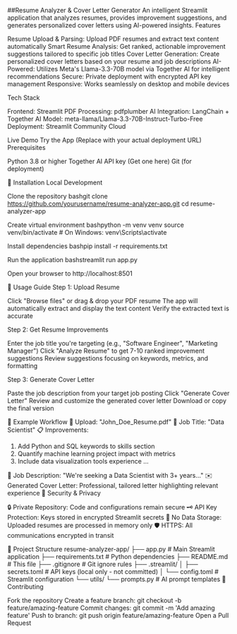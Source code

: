 ##Resume Analyzer & Cover Letter Generator
An intelligent Streamlit application that analyzes resumes, provides improvement suggestions, and generates personalized cover letters using AI-powered insights.
Features

Resume Upload & Parsing: Upload PDF resumes and extract text content automatically
Smart Resume Analysis: Get ranked, actionable improvement suggestions tailored to specific job titles
Cover Letter Generation: Create personalized cover letters based on your resume and job descriptions
AI-Powered: Utilizes Meta's Llama-3.3-70B model via Together AI for intelligent recommendations
Secure: Private deployment with encrypted API key management
Responsive: Works seamlessly on desktop and mobile devices

Tech Stack

Frontend: Streamlit
PDF Processing: pdfplumber
AI Integration: LangChain + Together AI
Model: meta-llama/Llama-3.3-70B-Instruct-Turbo-Free
Deployment: Streamlit Community Cloud

Live Demo
Try the App (Replace with your actual deployment URL)
Prerequisites

Python 3.8 or higher
Together AI API key (Get one here)
Git (for deployment)

🔧 Installation
Local Development

Clone the repository
bashgit clone https://github.com/yourusername/resume-analyzer-app.git
cd resume-analyzer-app

Create virtual environment
bashpython -m venv venv
source venv/bin/activate  # On Windows: venv\Scripts\activate

Install dependencies
bashpip install -r requirements.txt

Run the application
bashstreamlit run app.py

Open your browser to http://localhost:8501

📖 Usage Guide
Step 1: Upload Resume

Click "Browse files" or drag & drop your PDF resume
The app will automatically extract and display the text content
Verify the extracted text is accurate

Step 2: Get Resume Improvements

Enter the job title you're targeting (e.g., "Software Engineer", "Marketing Manager")
Click "Analyze Resume" to get 7-10 ranked improvement suggestions
Review suggestions focusing on keywords, metrics, and formatting

Step 3: Generate Cover Letter

Paste the job description from your target job posting
Click "Generate Cover Letter"
Review and customize the generated cover letter
Download or copy the final version

🎯 Example Workflow
📄 Upload: "John_Doe_Resume.pdf"
🎯 Job Title: "Data Scientist"
📋 Improvements: 
   1. Add Python and SQL keywords to skills section
   2. Quantify machine learning project impact with metrics
   3. Include data visualization tools experience
   ...

📝 Job Description: "We're seeking a Data Scientist with 3+ years..."
✉️ Generated Cover Letter: Professional, tailored letter highlighting relevant experience
🔐 Security & Privacy

🔒 Private Repository: Code and configurations remain secure
🗝️ API Key Protection: Keys stored in encrypted Streamlit secrets
📄 No Data Storage: Uploaded resumes are processed in memory only
🛡️ HTTPS: All communications encrypted in transit

📁 Project Structure
resume-analyzer-app/
├── app.py                 # Main Streamlit application
├── requirements.txt       # Python dependencies
├── README.md             # This file
├── .gitignore           # Git ignore rules
├── .streamlit/
│   ├── secrets.toml     # API keys (local only - not committed)
│   └── config.toml      # Streamlit configuration
└── utils/
    └── prompts.py       # AI prompt templates
🤝 Contributing

Fork the repository
Create a feature branch: git checkout -b feature/amazing-feature
Commit changes: git commit -m 'Add amazing feature'
Push to branch: git push origin feature/amazing-feature
Open a Pull Request
